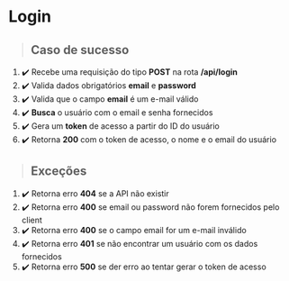 # Login

> ## Caso de sucesso

1. ✔️ Recebe uma requisição do tipo **POST** na rota **/api/login**
2. ✔️ Valida dados obrigatórios **email** e **password**
3. ✔️ Valida que o campo **email** é um e-mail válido
4. ✔️ **Busca** o usuário com o email e senha fornecidos
5. ✔️ Gera um **token** de acesso a partir do ID do usuário
6. ✔️ Retorna **200** com o token de acesso, o nome e o email do usuário

> ## Exceções

1. ✔️ Retorna erro **404** se a API não existir
2. ✔️ Retorna erro **400** se email ou password não forem fornecidos pelo client
3. ✔️ Retorna erro **400** se o campo email for um e-mail inválido
4. ✔️ Retorna erro **401** se não encontrar um usuário com os dados fornecidos
5. ✔️ Retorna erro **500** se der erro ao tentar gerar o token de acesso